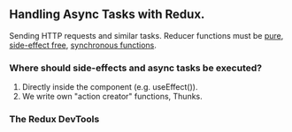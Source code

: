 ## Handling Async Tasks with Redux.
Sending HTTP requests and similar tasks.
Reducer functions must be <ins>pure</ins>, <ins>side-effect free</ins>, <ins>synchronous functions</ins>.

### Where should side-effects and async tasks be executed?
1) Directly inside the component (e.g. useEffect()).
2) We write own "action creator" functions, Thunks.

### The Redux DevTools
